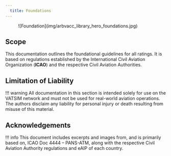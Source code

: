 ```yaml
---
  title: Foundations
---
```

<figure markdown>
![Foundation](img/arbvacc_library_hero_foundations.jpg)
</figure>

## Scope
This documentation outlines the foundational guidelines for all ratings. It is based on regulations established by the International Civil Aviation Organization (**ICAO**) and the respective Civil Aviation Authorities.

## Limitation of Liability
!!! warning
    All documentation in this section is intended solely for use on the VATSIM network and must not be used for real-world aviation operations. The authors disclaim any liability for personal injury or death resulting from misuse of this material.

## Acknowledgements
!!! info
    This document includes excerpts and images from, and is primarily based on, ICAO Doc 4444 – PANS-ATM, along with the respective Civil Aviation Authority regulations and eAIP of each country.